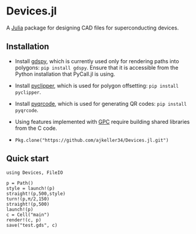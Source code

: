 # Devices.jl

A [Julia](http://julialang.org) package for designing CAD files for superconducting devices.

## Installation

+ Install [gdspy](http://gdspy.readthedocs.org), which is currently used only
for rendering paths into polygons: `pip install gdspy`. Ensure that it is accessible
from the Python installation that PyCall.jl is using.

+ Install [pyclipper](https://github.com/greginvm/pyclipper), which is used for
polygon offsetting: `pip install pyclipper`.

+ Install [pyqrcode](https://github.com/mnooner256/pyqrcode), which is used for
generating QR codes: `pip install pyqrcode`.

+ Using features implemented with [GPC](http://www.cs.man.ac.uk/~toby/gpc/) require
building shared libraries from the C code.

+ `Pkg.clone("https://github.com/ajkeller34/Devices.jl.git")`

## Quick start

```
using Devices, FileIO

p = Path()
style = launch!(p)
straight!(p,500,style)
turn!(p,π/2,150)
straight!(p,500)
launch!(p)
c = Cell("main")
render!(c, p)
save("test.gds", c)
```
